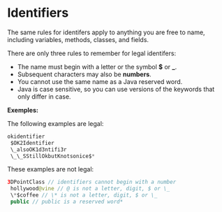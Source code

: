 # Identifiers

The same rules for identifers apply to anything you are free to name, including variables, methods, classes, and fields.

There are only three rules to remember for legal identifers: 
* The name must begin with a letter or the symbol **$** or **_**. 
* Subsequent characters may also be **numbers**.
* You cannot use the same name as a Java reserved word.
* Java is case sensitive, so you can use versions of the keywords that only differ in case. 

**Exemples:**

The following examples are legal:

```Java
okidentifier
 $OK2Identifier
 \_alsoOK1d3ntifi3r
 \_\_SStillOkbutKnotsonice$*
```

These examples are not legal:

```Java
3DPointClass // identifiers cannot begin with a number
 hollywood@vine // @ is not a letter, digit, $ or \_
 \*$coffee // \* is not a letter, digit, $ or \_
 public // public is a reserved word*
```